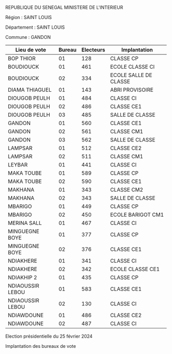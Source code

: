 REPUBLIQUE DU SENEGAL MINISTERE DE L'INTERIEUR

Région : SAINT LOUIS

Département : SAINT LOUIS

Commune : GANDON

| Lieu de vote | Bureau | Electeurs | Implantation |
| - | - | - | - |
| BOP THIOR | 01 | 128 | CLASSE CP |
| BOUDIOUCK | 01 | 461 | ECOLE CLASSE CI |
| BOUDIOUCK | 02 | 334 | ECOLE SALLE DE CLASSE |
| DIAMA THIAGUEL | 01 | 143 | ABRI PROVISOIRE |
| DIOUGOB PEULH | 01 | 484 | CLASSE CI |
| DIOUGOB PEULH | 02 | 486 | CLASSE CE1 |
| DIOUGOB PEULH | 03 | 485 | SALLE DE CLASSE |
| GANDON | 01 | 560 | CLASSE CE1 |
| GANDON | 02 | 561 | CLASSE CM1 |
| GANDON | 03 | 562 | SALLE DE CLASSE |
| LAMPSAR | 01 | 512 | CLASSE CE2 |
| LAMPSAR | 02 | 511 | CLASSE CM1 |
| LEYBAR | 01 | 441 | CLASSE CI |
| MAKA TOUBE | 01 | 589 | CLASSE CP |
| MAKA TOUBE | 02 | 590 | CLASSE CE1 |
| MAKHANA | 01 | 343 | CLASSE CM2 |
| MAKHANA | 02 | 343 | SALLE DE CLASSE |
| MBARIGO | 01 | 449 | CLASSE CP |
| MBARIGO | 02 | 450 | ECOLE BARIGOT CM1 |
| MERINA SALL | 01 | 467 | CLASSE CI |
| MINGUEGNE BOYE | 01 | 377 | CLASSE CP |
| MINGUEGNE BOYE | 02 | 376 | CLASSE CE1 |
| NDIAKHERE | 01 | 341 | CLASSE CI |
| NDIAKHERE | 02 | 342 | ECOLE CLASSE CE1 |
| NDIAKHIP 2 | 01 | 435 | CLASSE CP |
| NDIAOUSSIR LEBOU | 01 | 583 | CLASSE CE1 |
| NDIAOUSSIR LEBOU | 02 | 130 | CLASSE CI |
| NDIAWDOUNE | 01 | 486 | CLASSE CE2 |
| NDIAWDOUNE | 02 | 487 | CLASSE CI |

<!-- PageNumber="2/12" -->

Election présidentielle du 25 février 2024

Implantation des bureaux de vote
